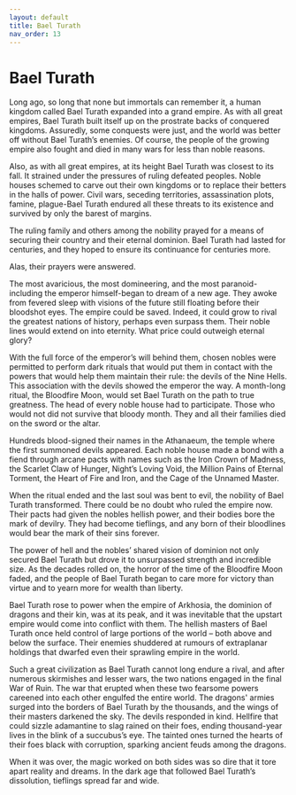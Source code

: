 ```yaml
---
layout: default
title: Bael Turath
nav_order: 13
---
```


# Bael Turath

Long ago, so long that none but immortals can remember it, a human kingdom called Bael Turath expanded into a grand empire. As with all great empires, Bael Turath built itself up on the prostrate backs of conquered kingdoms. Assuredly, some conquests were just, and the world was better off without Bael Turath’s enemies. Of course, the people of the growing empire also fought and died in many wars for less than noble reasons.

Also, as with all great empires, at its height Bael Turath was closest to its fall. It strained under the pressures of ruling defeated peoples. Noble houses schemed to carve out their own kingdoms or to replace their betters in the halls of power. Civil wars, seceding territories, assassination plots, famine, plague-Bael Turath endured all these threats to its existence and survived by only the barest of margins.

The ruling family and others among the nobility prayed for a means of securing their country and their eternal dominion. Bael Turath had lasted for centuries, and they hoped to ensure its continuance for centuries more.

Alas, their prayers were answered.

The most avaricious, the most domineering, and the most paranoid-including the emperor himself-began to dream of a new age. They awoke from fevered sleep with visions of the future still floating before their bloodshot eyes. The empire could be saved. Indeed, it could grow to rival the greatest nations of history, perhaps even surpass them. Their noble lines would extend on into eternity. What price could outweigh eternal glory?

With the full force of the emperor’s will behind them, chosen nobles were permitted to perform dark rituals that would put them in contact with the powers that would help them maintain their rule: the devils of the Nine Hells. This association with the devils showed the emperor the way. A month-long ritual, the Bloodfire Moon, would set Bael Turath on the path to true greatness. The head of every noble house had to participate. Those who would not did not survive that bloody month. They and all their families died on the sword or the altar.

Hundreds blood-signed their names in the Athanaeum, the temple where the first summoned devils appeared. Each noble house made a bond with a fiend through arcane pacts with names such as the Iron Crown of Madness, the Scarlet Claw of Hunger, Night’s Loving Void, the Million Pains of Eternal Torment, the Heart of Fire and Iron, and the Cage of the Unnamed Master.

When the ritual ended and the last soul was bent to evil, the nobility of Bael Turath transformed. There could be no doubt who ruled the empire now. Their pacts had given the nobles hellish power, and their bodies bore the mark of devilry. They had become tieflings, and any born of their bloodlines would bear the mark of their sins forever.

The power of hell and the nobles’ shared vision of dominion not only secured Bael Turath but drove it to unsurpassed strength and incredible size. As the decades rolled on, the horror of the time of the Bloodfire Moon faded, and the people of Bael Turath began to care more for victory than virtue and to yearn more for wealth than liberty.

Bael Turath rose to power when the empire of Arkhosia, the dominion of dragons and their kin, was at its peak, and it was inevitable that the upstart empire would come into conflict with them. The hellish masters of Bael Turath once held control of large portions of the world – both above and below the surface. Their enemies shuddered at rumours of extraplanar holdings that dwarfed even their sprawling empire in the world.

Such a great civilization as Bael Turath cannot long endure a rival, and after numerous skirmishes and lesser wars, the two nations engaged in the final War of Ruin. The war that erupted when these two fearsome powers careened into each other engulfed the entire world. The dragons' armies surged into the borders of Bael Turath by the thousands, and the wings of their masters darkened the sky. The devils responded in kind. Hellfire that could sizzle adamantine to slag rained on their foes, ending thousand-year lives in the blink of a succubus’s eye. The tainted ones turned the hearts of their foes black with corruption, sparking ancient feuds among the dragons.

When it was over, the magic worked on both sides was so dire that it tore apart reality and dreams. In the dark age that followed Bael Turath’s dissolution, tieflings spread far and wide.
